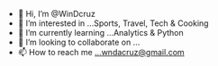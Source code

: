 - 👋 Hi, I’m @WinDcruz
- 👀 I’m interested in ...Sports, Travel, Tech & Cooking
- 🌱 I’m currently learning ...Analytics & Python
- 💞️ I’m looking to collaborate on ...
- 📫 How to reach me ...wndacruz@gmail.com

<!---
WinDcruz/WinDcruz is a ✨ special ✨ repository because its `README.md` (this file) appears on your GitHub profile.
You can click the Preview link to take a look at your changes.
--->

